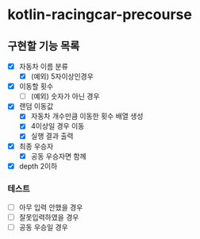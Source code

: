 # kotlin-racingcar-precourse

## 구현할 기능 목록
- [x] 자동차 이름 분류  
  - [x] (예외) 5자이상인경우
- [x] 이동할 횟수
  - [ ] (예외) 숫자가 아닌 경우

- [x] 랜덤 이동값 
  - [x] 자동차 개수만큼 이동한 횟수 배열 생성
  - [x] 4이상일 경우 이동
  - [x] 실행 결과 출력

- [x] 최종 우승자
  - [x] 공동 우승자면 함께

- [x] depth 2이하

### 테스트
- [ ] 아무 입력 안했을 경우
- [ ] 잘못입력하였을 경우
- [ ] 공동 우승일 경우